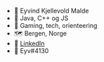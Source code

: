 - 👋 Eyvind Kjellevold Malde
- 🌱 Java, C++ og JS
- 👀 Gaming, tech, orienteering
- :world_map: Bergen, Norge
- 👯 [LinkedIn](https://www.linkedin.com/in/eyvmal/)
- 👾 Eyv#4130
<!--
- 🔭 I’m currently working on ...

- 👯 I’m looking to collaborate on ...
- 🤔 I’m looking for help with ...
- 💬 Ask me about ...
- 📫 How to reach me: ...
- 😄 Pronouns: ...
- ⚡ Fun fact: ...
-->
